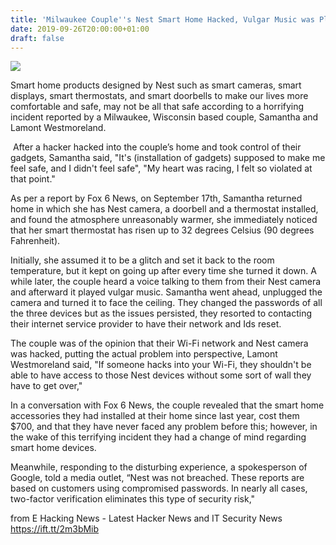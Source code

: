 ```yaml
---
title: 'Milwaukee Couple''s Nest Smart Home Hacked, Vulgar Music was Played'
date: 2019-09-26T20:00:00+01:00
draft: false
---
```


[![](https://1.bp.blogspot.com/-nWeDvDMNpHk/XY0HwASmuSI/AAAAAAAABmw/xe0hRfdggp45mPqOpW2fHJ6MWfU25OiygCLcBGAsYHQ/s640/pexels-photo-2325717.jpeg)](https://1.bp.blogspot.com/-nWeDvDMNpHk/XY0HwASmuSI/AAAAAAAABmw/xe0hRfdggp45mPqOpW2fHJ6MWfU25OiygCLcBGAsYHQ/s1600/pexels-photo-2325717.jpeg)

  
Smart home products designed by Nest such as smart cameras, smart displays, smart thermostats, and smart doorbells to make our lives more comfortable and safe, may not be all that safe according to a horrifying incident reported by a Milwaukee, Wisconsin based couple, Samantha and Lamont Westmoreland.  
  
 After a hacker hacked into the couple’s home and took control of their gadgets, Samantha said, "It's (installation of gadgets) supposed to make me feel safe, and I didn't feel safe", "My heart was racing, I felt so violated at that point."  
  
As per a report by Fox 6 News, on September 17th, Samantha returned home in which she has Nest camera, a doorbell and a thermostat installed, and found the atmosphere unreasonably warmer, she immediately noticed that her smart thermostat has risen up to 32 degrees Celsius (90 degrees Fahrenheit).  
  
Initially, she assumed it to be a glitch and set it back to the room temperature, but it kept on going up after every time she turned it down. A while later, the couple heard a voice talking to them from their Nest camera and afterward it played vulgar music. Samantha went ahead, unplugged the camera and turned it to face the ceiling. They changed the passwords of all the three devices but as the issues persisted, they resorted to contacting their internet service provider to have their network and Ids reset.  
  
The couple was of the opinion that their Wi-Fi network and Nest camera was hacked, putting the actual problem into perspective, Lamont Westmoreland said, "If someone hacks into your Wi-Fi, they shouldn't be able to have access to those Nest devices without some sort of wall they have to get over,"  
  
In a conversation with Fox 6 News, the couple revealed that the smart home accessories they had installed at their home since last year, cost them $700, and that they have never faced any problem before this; however, in the wake of this terrifying incident they had a change of mind regarding smart home devices.  
  
Meanwhile, responding to the disturbing experience, a spokesperson of Google, told a media outlet, “Nest was not breached. These reports are based on customers using compromised passwords. In nearly all cases, two-factor verification eliminates this type of security risk,"

  
  
from E Hacking News - Latest Hacker News and IT Security News https://ift.tt/2m3bMib